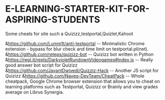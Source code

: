 # E-LEARNING-STARTER-KIT-FOR-ASPIRING-STUDENTS
Some cheats for site such a Quizizz,testportal,Quizlet,Kahoot


&https://github.com/Lumm1t/anti-testportal  --  Minimalistic Chrome extension - bypass for blur check and time limit on testportal.pl(net). 
&https://github.com/reteps/quizizz-bot  --  Quizizz bot written in Python
&https://repl.it/repls/DarkvioletRundownVideogames#index.js  --  Really good answer bot script for Quizizz
&https://github.com/JayantDwivedi/Quizziz-Hack --  Another JS script for Quizizz 
&https://github.com/Naveq-DevTeam/CheatPack -- Whole cheatpack, Google Chrome browser extension that allows you to cheat on learning platforms such as Testportal, Quizizz or Brainly and view grades average on Librus Synergia.
